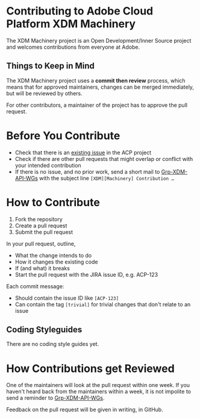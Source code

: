 # Contributing to Adobe Cloud Platform XDM Machinery

The XDM Machinery project is an Open Development/Inner Source project and welcomes contributions from everyone at Adobe.

## Things to Keep in Mind

The XDM Machinery project uses a **commit then review** process, which means that for approved maintainers, changes can be merged immediately, but will be reviewed by others.

For other contributors, a maintainer of the project has to approve the pull request.

# Before You Contribute

* Check that there is an [existing issue](https://jira.corp.adobe.com/issues/?jql=project%20%3D%20ACP%20AND%20component%20in%20(%22machinery%22)) in the ACP project
* Check if there are other pull requests that might overlap or conflict with your intended contribution
* If there is no issue, and no prior work, send a short mail to [Grp-XDM-API-WGs](mailto:Grp-XDM-API-WGs@adobe.com) with the subject line `[XDM][Machinery] Contribution …`

# How to Contribute

1. Fork the repository
2. Create a pull request
3. Submit the pull request

In your pull request, outline,

* What the change intends to do
* How it changes the existing code
* If (and what) it breaks
* Start the pull request with the JIRA issue ID, e.g. ACP-123


Each commit message:

* Should contain the issue ID like `[ACP-123]`
* Can contain the tag `[trivial]` for trivial changes that don't relate to an issue

## Coding Styleguides

There are no coding style guides yet.

# How Contributions get Reviewed

One of the maintainers will look at the pull request within one week. If you haven't heard back from the maintainers within a week, it is not impolite to send a reminder to [Grp-XDM-API-WGs](mailto:Grp-XDM-API-WGs@adobe.com).

Feedback on the pull request will be given in writing, in GitHub.